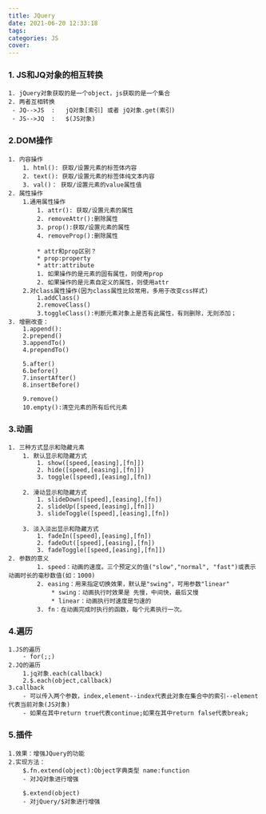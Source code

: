 ```yaml
---
title: JQuery
date: 2021-06-20 12:33:18
tags:
categories: JS
cover:
---
```

### 1. JS和JQ对象的相互转换

    1. jQuery对象获取的是一个object，js获取的是一个集合
    2. 两者互相转换
     - JQ-->JS	:	jQ对象[索引] 或者 jQ对象.get(索引)
     - JS-->JQ	:	$(JS对象)  


### 2.DOM操作
    1. 内容操作
        1. html(): 获取/设置元素的标签体内容   
        2. text(): 获取/设置元素的标签体纯文本内容   
        3. val()： 获取/设置元素的value属性值
    2. 属性操作
    	1.通用属性操作
            1. attr(): 获取/设置元素的属性
            2. removeAttr():删除属性
            3. prop():获取/设置元素的属性
            4. removeProp():删除属性
    
            * attr和prop区别？
            * prop:property
            * attr:attribute
            1. 如果操作的是元素的固有属性，则使用prop
            2. 如果操作的是元素自定义的属性，则使用attr
        2.对class属性操作(因为class属性比较常用，多用于改变css样式)
        	1.addClass()
        	2.removeClass()
        	3.toggleClass():判断元素对象上是否有此属性，有则删除，无则添加；
    3. 增删改查：
    	1.append():
    	2.prepend()
    	3.appendTo()
    	4.prependTo()
    	
    	5.after()
    	6.before()
    	7.insertAfter()
    	8.insertBefore()
    	
    	9.remove()
    	10.empty():清空元素的所有后代元素

### 3.动画

	1. 三种方式显示和隐藏元素
		1. 默认显示和隐藏方式
			1. show([speed,[easing],[fn]])
			2. hide([speed,[easing],[fn]])
			3. toggle([speed],[easing],[fn])
		
		2. 滑动显示和隐藏方式
			1. slideDown([speed],[easing],[fn])
			2. slideUp([speed,[easing],[fn]])
			3. slideToggle([speed],[easing],[fn])
	
		3. 淡入淡出显示和隐藏方式
			1. fadeIn([speed],[easing],[fn])
			2. fadeOut([speed],[easing],[fn])
			3. fadeToggle([speed,[easing],[fn]])
	2. 参数的意义
			1. speed：动画的速度。三个预定义的值("slow","normal", "fast")或表示动画时长的毫秒数值(如：1000)
			2. easing：用来指定切换效果，默认是"swing"，可用参数"linear"
				* swing：动画执行时效果是 先慢，中间快，最后又慢
				* linear：动画执行时速度是匀速的
			3. fn：在动画完成时执行的函数，每个元素执行一次。

### 4.遍历

	1.JS的遍历
		- for(;;)
	2.JQ的遍历
		1.jq对象.each(callback)
		2.$.each(object,callback)
	3.callback
		- 可以传入两个参数，index,element--index代表此对象在集合中的索引--element代表当前对象(JS对象)
		- 如果在其中return true代表continue;如果在其中return false代表break;

### 5.插件

	1.效果：增强JQuery的功能
	2.实现方法：
		$.fn.extend(object):Object字典类型 name:function
		- 对JQ对象进行增强
		
		$.extend(object)
		- 对jQuery/$对象进行增强